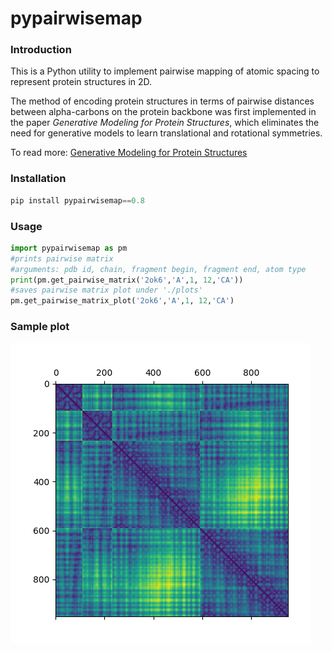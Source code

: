 # pypairwisemap
### Introduction
This is a Python utility to implement pairwise mapping of atomic spacing to represent protein structures in 2D. 

The method of encoding protein structures in terms of pairwise distances between alpha-carbons on the protein backbone was first implemented in the paper *Generative Modeling for Protein Structures*, which eliminates the need for generative models to learn translational and rotational symmetries.

To read more: [Generative Modeling for Protein Structures](https://papers.nips.cc/paper/7978-generative-modeling-for-protein-structures.pdf)

### Installation
```python
pip install pypairwisemap==0.8
```

### Usage
```python
import pypairwisemap as pm
#prints pairwise matrix
#arguments: pdb id, chain, fragment begin, fragment end, atom type
print(pm.get_pairwise_matrix('2ok6','A',1, 12,'CA'))
#saves pairwise matrix plot under './plots'
pm.get_pairwise_matrix_plot('2ok6','A',1, 12,'CA')
```

### Sample plot   
![](./assets/2ok6_CA.png)
